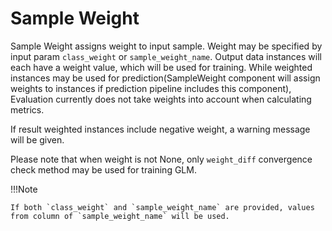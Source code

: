 # Sample Weight

Sample Weight assigns weight to input sample. Weight may be specified by
input param `class_weight` or `sample_weight_name`. Output data
instances will each have a weight value, which will be used for
training. While weighted instances may be used for
prediction(SampleWeight component will assign weights to instances if
prediction pipeline includes this component), Evaluation currently does
not take weights into account when calculating metrics.

If result weighted instances include negative weight, a warning message
will be given.

Please note that when weight is not None, only `weight_diff` convergence
check method may be used for training GLM.


!!!Note

    If both `class_weight` and `sample_weight_name` are provided, values
    from column of `sample_weight_name` will be used.

<!--  mkdocs
## Param

::: federatedml.param.sample_weight_param
    rendering:
      heading_level: 3
      show_source: true
      show_root_heading: true
      show_root_toc_entry: false
      show_root_full_path: false
 -->
